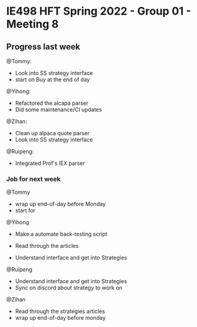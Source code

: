 # IE498 HFT Spring 2022 - Group 01 - Meeting 8

## Progress last week

@Tommy:

- Look into SS strategy interface
- start on Buy at the end of day

@Yihong:

- Refactored the alcapa parser
- Did some maintenance/CI updates

@Zihan:

- Clean up alpaca quote parser
- Look into SS strategy interface

@Ruipeng:

- Integrated Prof's IEX parser

### Job for next week 

@Tommy

- wrap up end-of-day before Monday
- start for 

@Yihong

- Make a automate back-testing script

- Read through the articles
- Understand interface and get into Strategies

@Ruipeng

- Understand interface and get into Strategies
- Sync on discord about strategy to work on

@Zihan

- Read through the strategies articles
- wrap up end-of-day before monday